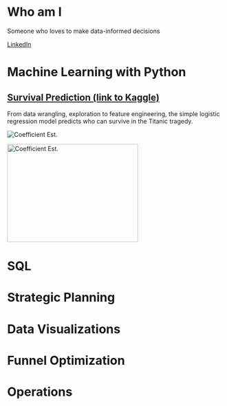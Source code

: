 # Who am I

Someone who loves to make data-informed decisions 

[LinkedIn](https://www.linkedin.com/in/lukehcliu/)

# Machine Learning with Python

## [Survival Prediction (link to Kaggle)](https://www.kaggle.com/skywalkerhc/titanic/machine-learning-for-survival-prediction-2)
From data wrangling, exploration to feature engineering, the simple logistic regression model predicts who can survive in the Titanic tragedy.

![Coefficient Est.](https://github.com/LukeHC/The-Quantitative-Decision/blob/master/Kaggle/Coefficient%20Est..png)
<!DOCTYPE html>
<html>
<body>

<img src="https://github.com/LukeHC/The-Quantitative-Decision/blob/master/Kaggle/Coefficient%20Est..png" alt="Coefficient Est." style="width:304px;height:228px;">

</body>
</html>


# SQL

# Strategic Planning

# Data Visualizations
 
# Funnel Optimization

# Operations



